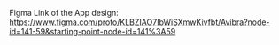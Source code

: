 Figma Link of the App design: https://www.figma.com/proto/KLBZIAO7IbWiSXmwKivfbt/Avibra?node-id=141-59&starting-point-node-id=141%3A59
